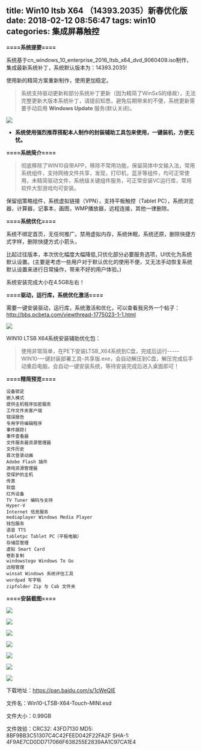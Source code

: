 title: Win10 ltsb X64 （14393.2035）新春优化版
date: 2018-02-12 08:56:47
tags: win10 
categories: 集成屏幕触控
---


**====系统提要====**

系统基于cn_windows_10_enterprise_2016_ltsb_x64_dvd_9060409.iso制作，集成最新系统补丁，系统默认版本为：14393.2035!

使用新的精简方案重新制作，使用更加稳定。

>系统支持驱动更新和部分系统补丁更新（因为精简了WinSxS的缘故），无法完整更新大版本系统补丁，请提前知悉，避免后期带来的不便，系统更新需要手动启用 **Windows Update** 服务(默认关闭)。

![](http://7xr8tf.com1.z0.glb.clouddn.com/blog/20180212/093514424.png)

- **系统使用强烈推荐搭配本人制作的封装辅助工具包来使用，一键装机，方便无忧。**

<!--more-->

**====系统简介====**

>彻底移除了WIN10自带APP，移除不常用功能，保留简体中文输入法，常用系统组件，支持网络文件共享，发现，打印机，蓝牙等组件，均可正常使用，未精简驱动文件，系统级关键组件服务，可正常安装VC运行库，常用软件大型游戏均可安装。


保留组策略组件，系统虚拟链接（VPN），支持平板触控（Tablet PC），系统浏览器，计算器，记事本，画图，WMP播放器，远程连接，其他一律删除。


**====系统优化====**


系统不绑定首页，无任何推广。禁用虚拟内存，系统休眠，系统还原，删除快捷方式字样，删除快捷方式小箭头，


比起过往版本，本次优化幅度大幅降低,只优化部分必要服务选项，UI优化为系统默认设置。(主要是考虑一些用户对于默认优化的使用不便，又无法手动恢复系统默认设置来进行日常操作，带来不好的用户体验。)

系统安装完成大小在4.5GB左右！


**====驱动，运行库，系统优化激活====**

需要一键安装驱动，运行库，系统激活和优化，可以查看我另外一个帖子：http://bbs.pcbeta.com/viewthread-1775023-1-1.html

![](http://7xr8tf.com1.z0.glb.clouddn.com/blog/20180212/092403756.png)

WIN10 LTSB X64系统安装辅助优化包：

>使用非常简单，在PE下安装LTSB_X64系统到C盘，完成后运行-----WIN10-一键封装部署工具-共享版.exe，会自动解压到C盘，解压完成后手动重启电脑，会自动一键安装系统，等待安装完成后进入桌面即可！


**====精简预览====**

```
设备锁定 
嵌入模式
提供主机程序加密服务
工作文件夹客户端
错误报告
专用字符编辑程序
事件跟踪(
事件查看器
文件服务器资源管理器
文件历史
首次登录动画
Adobe Flash 插件
游戏资源管理器
受保护的主机
传真
软盘
红外设备
TV Tuner 编码与支持
Hyper-V 
Internet 信息服务
mediaplayer Windows Media Player
钱包服务
语音 TTS
tabletpc Tablet PC（平板电脑）
存储层管理
虚拟 Smart Card
卷影复制
windowstogo Windows To Go
远程管理 
winsat Windows 系统评估工具 
wordpad 写字板
zipfolder Zip 与 Cab 文件夹
```

**====安装截图====**

![](http://7xr8tf.com1.z0.glb.clouddn.com/blog/20180212/092436243.png)

![](http://7xr8tf.com1.z0.glb.clouddn.com/blog/20180212/092452255.png)

![](http://7xr8tf.com1.z0.glb.clouddn.com/blog/20180212/092530431.png)

![](http://7xr8tf.com1.z0.glb.clouddn.com/blog/20180212/092459056.png)

![](http://7xr8tf.com1.z0.glb.clouddn.com/blog/20180212/092505947.png)

![](http://7xr8tf.com1.z0.glb.clouddn.com/blog/20180212/092512212.png)

![](http://7xr8tf.com1.z0.glb.clouddn.com/blog/20180212/092520063.png)

下载地址：https://pan.baidu.com/s/1cWeQIE

文件名：Win10-LTSB-X64-Touch-MINI.esd

文件大小：0.99GB

文件效验：CRC32: 43FD7130
          MD5: 8BF9BB3C51307C4C42FEED042F22FA2F
          SHA-1: 4F9AE7CD0DD717066F638255E2839AA1C97CA1E4


